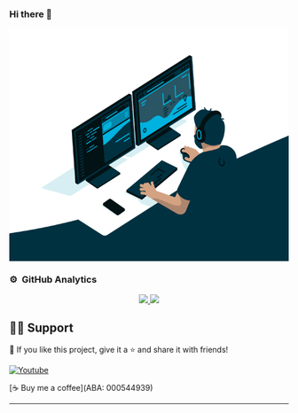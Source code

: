 ### Hi there 👋
<p align="center">

   <img align="center" alt="GIF" src="https://github.com/manojuppala/manojuppala/blob/master/assets/code.gif?raw=true" width="650" height="420" />
  
</p>

### ⚙️ &nbsp;GitHub Analytics

<p align="center">
<a href="https://github.com/viboltep">
  <img height="180em" src="https://github-readme-stats-eight-theta.vercel.app/api?username=viboltep&show_icons=true&theme=dracula&include_all_commits=true&count_private=true"/>
  <img height="180em" src="https://github-readme-stats-eight-theta.vercel.app/api/top-langs/?username=viboltep&layout=compact&langs_count=8&theme=algolia"/>
</a>
</p>

## 🙋‍♂️ Support

💙 If you like this project, give it a ⭐ and share it with friends!

<p align="left">
  <a href="https://www.youtube.com/VIBOLVlogger"><img alt="Youtube" title="Youtube" src="https://img.shields.io/badge/-Subscribe-red?style=for-the-badge&logo=youtube&logoColor=white"/></a>
<!--   <a href="https://github.com/sponsors/DenverCoder1"><img alt="Sponsor with Github" title="Sponsor with Github" src="https://img.shields.io/badge/-Sponsor-ea4aaa?style=for-the-badge&logo=github&logoColor=white"/></a> -->
</p>

[☕ Buy me a coffee](ABA: 000544939)

---

<!--
**viboltep/viboltep** is a ✨ _special_ ✨ repository because its `README.md` (this file) appears on your GitHub profile.

Here are some ideas to get you started:

- 🔭 I’m currently working on ...
- 🌱 I’m currently learning ...
- 👯 I’m looking to collaborate on ...
- 🤔 I’m looking for help with ...
- 💬 Ask me about ...
- 📫 How to reach me: ...
- 😄 Pronouns: ...
- ⚡ Fun fact: ...
-->

